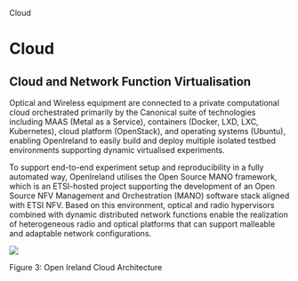 Cloud



# Cloud

## Cloud and Network Function Virtualisation

Optical and Wireless equipment are connected to a private computational cloud orchestrated primarily by the Canonical suite of technologies including MAAS (Metal as a Service), containers (Docker, LXD, LXC, Kubernetes), cloud platform (OpenStack), and operating systems (Ubuntu), enabling OpenIreland to easily build and deploy multiple isolated testbed environments supporting dynamic virtualised experiments.

To support end-to-end experiment setup and reproducibility in a fully automated way, OpenIreland utilises the Open Source MANO framework, which is an ETSI-hosted project supporting the development of an Open Source NFV Management and Orchestration (MANO) software stack aligned with ETSI NFV. Based on this environment, optical and radio hypervisors combined with dynamic distributed network functions enable the realization of heterogeneous radio and optical platforms that can support malleable and adaptable network configurations.

![](assets/cloud/9b0ccf2e455fbaeed63bc18e05e755abdeb756cd928d5ad279fd3e683ff27e3b)

Figure 3: Open Ireland Cloud Architecture